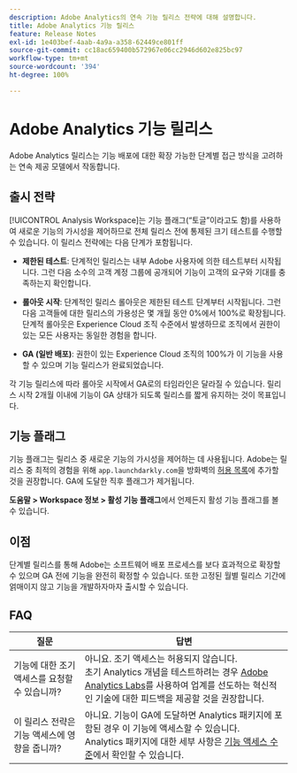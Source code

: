 ```yaml
---
description: Adobe Analytics의 연속 기능 릴리스 전략에 대해 설명합니다.
title: Adobe Analytics 기능 릴리스
feature: Release Notes
exl-id: 1e403bef-4aab-4a9a-a358-62449ce801ff
source-git-commit: cc18ac659400b572967e06cc2946d602e825bc97
workflow-type: tm+mt
source-wordcount: '394'
ht-degree: 100%

---
```


# Adobe Analytics 기능 릴리스

Adobe Analytics 릴리스는 기능 배포에 대한 확장 가능한 단계별 접근 방식을 고려하는 연속 제공 모델에서 작동합니다.

## 출시 전략

[!UICONTROL Analysis Workspace]는 기능 플래그(“토글”이라고도 함)를 사용하여 새로운 기능의 가시성을 제어하므로 전체 릴리스 전에 통제된 크기 테스트를 수행할 수 있습니다. 이 릴리스 전략에는 다음 단계가 포함됩니다.

* **제한된 테스트**: 단계적인 릴리스는 내부 Adobe 사용자에 의한 테스트부터 시작됩니다. 그런 다음 소수의 고객 계정 그룹에 공개되어 기능이 고객의 요구와 기대를 충족하는지 확인합니다.

* **롤아웃 시작**: 단계적인 릴리스 롤아웃은 제한된 테스트 단계부터 시작됩니다. 그런 다음 고객들에 대한 릴리스의 가용성은 몇 개월 동안 0%에서 100%로 확장됩니다. 단계적 롤아웃은 Experience Cloud 조직 수준에서 발생하므로 조직에서 권한이 있는 모든 사용자는 동일한 경험을 합니다.

* **GA (일반 배포)**: 권한이 있는 Experience Cloud 조직의 100%가 이 기능을 사용할 수 있으며 기능 릴리스가 완료되었습니다.

각 기능 릴리스에 따라 롤아웃 시작에서 GA로의 타임라인은 달라질 수 있습니다. 릴리스 시작 2개월 이내에 기능이 GA 상태가 되도록 릴리스를 짧게 유지하는 것이 목표입니다.

## 기능 플래그

기능 플래그는 릴리스 중 새로운 기능의 가시성을 제어하는 데 사용됩니다. Adobe는 릴리스 중 최적의 경험을 위해 `app.launchdarkly.com`을 방화벽의 [허용 목록](/help/technotes/ip-addresses.md)에 추가할 것을 권장합니다. GA에 도달한 직후 플래그가 제거됩니다.

**도움말 > Workspace 정보 > 활성 기능 플래그**&#x200B;에서 언제든지 활성 기능 플래그를 볼 수 있습니다.

## 이점

단계별 릴리스를 통해 Adobe는 소프트웨어 배포 프로세스를 보다 효과적으로 확장할 수 있으며 GA 전에 기능을 완전히 확정할 수 있습니다. 또한 고정된 월별 릴리스 기간에 얽매이지 않고 기능을 개발하자마자 출시할 수 있습니다.

## FAQ

| 질문 | 답변 |
| --- | --- |
| 기능에 대한 조기 액세스를 요청할 수 있습니까? | 아니요. 조기 액세스는 허용되지 않습니다.<br>초기 Analytics 개념을 테스트하려는 경우 [Adobe Analytics Labs](/help/analyze/labs.md)를 사용하여 업계를 선도하는 혁신적인 기술에 대한 피드백을 제공할 것을 권장합니다. |
| 이 릴리스 전략은 기능 액세스에 영향을 줍니까? | 아니요. 기능이 GA에 도달하면 Analytics 패키지에 포함된 경우 이 기능에 액세스할 수 있습니다.<br>Analytics 패키지에 대한 세부 사항은 [기능 액세스 수준](/help/admin/admin/company/feature-access-levels.md)에서 확인할 수 있습니다. |
